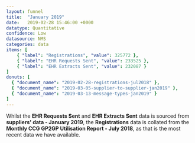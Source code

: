 ```yaml
---
layout: funnel
title:  "January 2019"
date:   2019-02-28 15:46:00 +0000
datatype: Quantitative
confidence: Low
datasource: NMS
categories: data
items: [
    { "label": "Registrations", "value": 325772 },
    { "label": "EHR Requests Sent", "value": 233525 },
    { "label": "EHR Extracts Sent", "value": 232087 }
]
donuts: [
  { "document_name": "2019-02-28-registrations-jul2018" },
  { "document_name": "2019-03-05-supplier-to-supplier-jan2019" },
  { "document_name": "2019-03-13-message-types-jan2019" }
] 
---
```

Whilst the **EHR Requests Sent** and **EHR Extracts Sent** data is sourced from **suppliers' data - January 2019**, the **Registrations** data is collated from the **Monthly CCG GP2GP Utilisation Report - July 2018**, as that is the most recent data we have available.